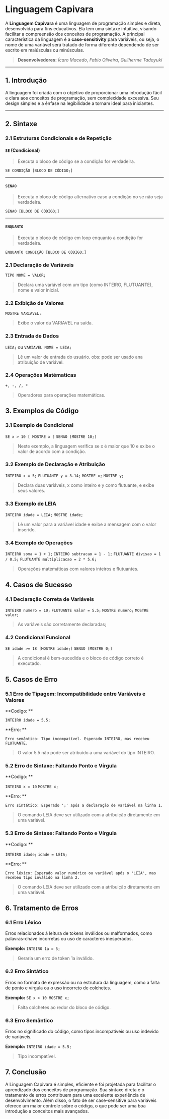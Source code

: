 # Linguagem Capivara

A **Linguagem Capivara** é uma linguagem de programação simples e direta, desenvolvida para fins educativos. Ela tem uma sintaxe intuitiva, visando facilitar a compreensão dos conceitos de programação. A principal característica da linguagem é a **case-sensitivity** para variáveis, ou seja, o nome de uma variável será tratado de forma diferente dependendo de ser escrito em maiúsculas ou minúsculas.

> **Desenvolvedores:**
*Ícaro Macedo*, *Fabio Oliveira*, *Guilherme Tadayuki*

---

## 1. Introdução

A linguagem foi criada com o objetivo de proporcionar uma introdução fácil e clara aos conceitos de programação, sem complexidade excessiva. Seu design simples e a ênfase na legibilidade a tornam ideal para iniciantes.

---

## 2. Sintaxe

### 2.1 Estruturas Condicionais e de Repetição

#### `SE` (Condicional)

> Executa o bloco de código se a condição for verdadeira.

```SE CONDIÇÃO [BLOCO DE CÓDIGO;]```

------------
#### `SENAO`
> Executa o bloco de código alternativo caso a condição no se não seja verdadeira.

```SENAO [BLOCO DE CÓDIGO;]```

------------

#### `ENQUANTO`
> Executa o bloco de código em loop enquanto a condição for verdadeira.

```ENQUANTO CONDIÇÃO [BLOCO DE CÓDIGO;]```

### 2.1 Declaração de Variáveis
```TIPO NOME = VALOR;```
> Declara uma variável com um tipo (como INTEIRO, FLUTUANTE), nome e valor inicial.

### 2.2 Exibição de Valores
```MOSTRE VARIAVEL;```
> Exibe o valor da VARIAVEL na saída.

### 2.3  Entrada de Dados
```LEIA;``` ou ```VARIAVEL NOME = LEIA;```
> Lê um valor de entrada do usuário.
obs: pode ser usado ana atribuição de variável.

### 2.4  Operações Matématicas
```+, -, /, *```
> Operadores para operações matemáticas.

## 3. Exemplos de Código

### 3.1 Exemplo de Condicional
```SE x > 10 [ MOSTRE x ]```
```SENAO [MOSTRE 10;]```
> Neste exemplo, a linguagem verifica se x é maior que 10 e exibe o valor de acordo com a condição.

### 3.2 Exemplo de Declaração e Atribuição
```INTEIRO x = 5;```
```FLUTUANTE y = 3.14;```
```MOSTRE x;```
```MOSTRE y;```
> Declara duas variáveis, x como inteiro e y como flutuante, e exibe seus valores.

### 3.3 Exemplo de LEIA
```INTEIRO idade = LEIA;```
```MOSTRE idade;```

> Lê um valor para a variável idade e exibe a mensagem com o valor inserido.

### 3.4 Exemplo de Operações
```INTEIRO soma = 1 + 1;```
```INTEIRO subtracao = 1 - 1;```
```FLUTUANTE divisao = 1 / 0.5;```
```FLUTUANTE multiplicacao = 2 * 5.6;```

> Operações matemáticas com valores inteiros e flutuantes.


## 4. Casos de Sucesso
### 4.1 Declaração Correta de Variáveis

```INTEIRO numero = 10;```
```FLUTUANTE valor = 5.5;```
```MOSTRE numero;```
```MOSTRE valor;```
> As variáveis são corretamente declaradas;

### 4.2 Condicional Funcional
```SE idade >= 18 [MOSTRE idade;]```
```SENAO [MOSTRE 0;]```
> A condicional é bem-sucedida e o bloco de código correto é executado.

## 5. Casos de Erro
### 5.1 Erro de Tipagem: Incompatibilidade entre Variáveis e Valores
**Codigo: **

```INTEIRO idade = 5.5;```

**Erro: **

```Erro semântico: Tipo incompatível. Esperado INTEIRO, mas recebeu FLUTUANTE.```
> O valor 5.5 não pode ser atribuído a uma variável do tipo INTEIRO.

### 5.2 Erro de Sintaxe: Faltando Ponto e Vírgula
**Codigo: **

```INTEIRO x = 10```
```MOSTRE x;```

**Erro: **

```Erro sintático: Esperado ';' após a declaração de variável na linha 1.```
>O comando LEIA deve ser utilizado com a atribuição diretamente em uma variável.

### 5.3 Erro de Sintaxe: Faltando Ponto e Vírgula

**Codigo: **

```INTEIRO idade;```
```idade = LEIA;```

**Erro: **

```Erro léxico: Esperado valor numérico ou variável após o 'LEIA', mas recebeu tipo inválido na linha 2.```
> O comando LEIA deve ser utilizado com a atribuição diretamente em uma variável.

## 6. Tratamento de Erros
### 6.1 Erro Léxico
Erros relacionados à leitura de tokens inválidos ou malformados, como palavras-chave incorretas ou uso de caracteres inesperados.

**Exemplo:**
```INTEIRO 1a = 5;```
> Geraria um erro de token 1a inválido.

### 6.2 Erro Sintático
Erros no formato de expressão ou na estrutura da linguagem, como a falta de ponto e vírgula ou o uso incorreto de colchetes.

**Exemplo:**
```SE x > 10 MOSTRE x;```
> Falta colchetes ao redor do bloco de código.

### 6.3 Erro Semântico
Erros no significado do código, como tipos incompatíveis ou uso indevido de variáveis.

**Exemplo:**
```INTEIRO idade = 5.5;```
> Tipo incompatível.

## 7. Conclusão
A Linguagem Capivara é simples, eficiente e foi projetada para facilitar o aprendizado dos conceitos de programação. Sua sintaxe direta e o tratamento de erros contribuem para uma excelente experiência de desenvolvimento. Além disso, o fato de ser case-sensitive para variáveis oferece um maior controle sobre o código, o que pode ser uma boa introdução a conceitos mais avançados.